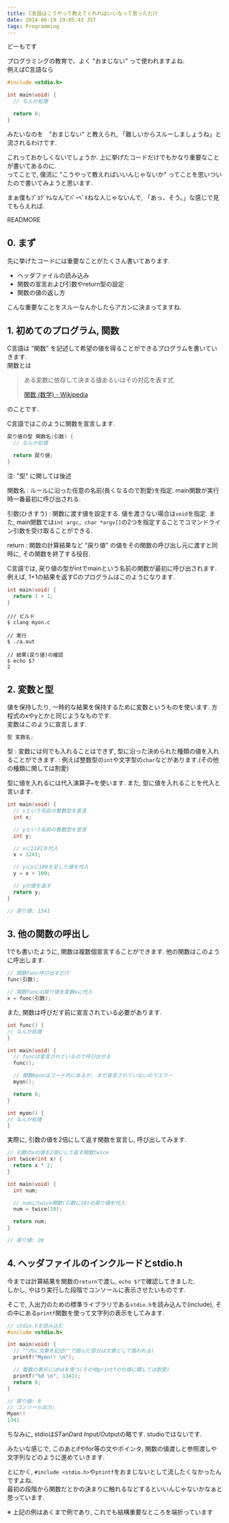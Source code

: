 ```yaml
---
title: C言語はこうやって教えてくれればいいなって思っただけ
date: 2014-06-19 19:05:43 JST
tags: Programming
---
```

どーもです

プログラミングの教育で、よく "おまじない" って使われますよね.  
例えばC言語なら

```c
#include <stdio.h>

int main(void) {
  // なんか処理

  return 0;
}
```

みたいなのを　"おまじない" と教えられ, 「難しいからスルーしましょうね」と流されるわけです.

これっておかしくないでしょうか. 上に挙げたコードだけでもかなり重要なことが書いてあるのに.  
ってことで, 僕流に "こうやって教えればいいんじゃないか" ってことを思いついたので書いてみようと思います.

まぁ僕もﾌﾟﾖｸﾞﾔﾑなんてﾊﾟｰﾍﾟｷねな人じゃないんで, 「あっ、そう。」な感じで見てもらえれば.

READMORE

## 0. まず

先に挙げたコードには重要なことがたくさん書いてあります.

* ヘッダファイルの読み込み
* 関数の宣言および引数やreturn型の設定
* 関数の値の返し方

こんな重要なことをスルーなんかしたらアカンに決まってますね.

## 1. 初めてのプログラム, 関数

C言語は "関数" を記述して希望の値を得ることができるプログラムを書いていきます.  
関数とは

> ある変数に依存して決まる値あるいはその対応を表す式
> 
> [関数 (数学) - Wikipedia](http://ja.wikipedia.org/wiki/%E9%96%A2%E6%95%B0_(%E6%95%B0%E5%AD%A6) "関数 (数学) - Wikipedia")

のことです.

C言語ではこのように関数を宣言します.

```c
戻り値の型 関数名(引数) {
  // なんか処理

  return 戻り値;
}
```

注: "型" に関しては後述

関数名
:   ルールに沿った任意の名前(長くなるので割愛)を指定. main関数が実行時一番最初に呼び出される.

引数(ひきすう)
:   関数に渡す値を設定する. 値を渡さない場合は`void`を指定. また, main関数では`int argc, char *argv[]`の2つを指定することでコマンドライン引数を受け取ることができる.

return
:   関数の計算結果など "戻り値" の値をその関数の呼び出し元に渡すと同時に, その関数を終了する役目.

C言語では, 戻り値の型がintでmainという名前の関数が最初に呼び出されます. 例えば, 1+1の結果を返すCのプログラムはこのようになります.

```c
int main(void) {
  return 1 + 1;
}
```

    /// ビルド
    $ clang myon.c
    
    // 実行
    $ ./a.out
    
    // 結果(戻り値)の確認
    $ echo $?
    2

## 2. 変数と型

値を保持したり, 一時的な結果を保持するために変数というものを使います. 方程式のxやyとかと同じようなものです.  
変数はこのように宣言します.

```c
型 変数名;
```

型
:   変数には何でも入れることはできず, 型に沿った決められた種類の値を入れることができます.
:   例えば整数型の`int`や文字型の`char`などがあります.(その他の種類に関しては割愛)

型に値を入れるには代入演算子`=`を使います. また, 型に値を入れることを代入と言います.

```c
int main(void) {
  // xという名前の整数型を宣言
  int x;

  // yという名前の整数型を宣言
  int y;

  // xに1241を代入
  x = 1241;

  // yにxに100を足した値を代入
  y = x + 100;

  // yの値を返す
  return y;
}

// 戻り値: 1341
```

## 3. 他の関数の呼出し

1でも書いたように, 関数は複数個宣言することができます. 他の関数はこのように呼出します.

```c
// 関数func呼び出すだけ
func(引数);

// 関数funcの戻り値を変数xに代入
x = func(引数);
```

また, 関数は呼びだす前に宣言されている必要があります.

```c
int func() {
// なんか処理
}

int main(void) {
  // funcは宣言されているので呼び出せる
  func();

  // 関数myonはコード内にあるが, まだ宣言されていないのでエラー
  myon();

  return 0;
}

int myon() {
// なんか処理
}
```

実際に, 引数の値を2倍にして返す関数を宣言し, 呼び出してみます.

```c
// 引数のxの値を2倍にして返す関数twice
int twice(int x) {
  return x * 2;
}

int main(void) {
  int num;

  // numにtwice関数(引数に10)の戻り値を代入
  num = twice(10);

  return num;
}

// 戻り値: 20
```

## 4. ヘッダファイルのインクルードとstdio.h

今までは計算結果を関数の`return`で渡し, `echo $?`で確認してきました.  
しかし, やはり実行した段階でコンソールに表示させたいものです.

そこで, 入出力のための標準ライブラリである`stdio.h`を読み込んで(include), その中にある`printf`関数を使って文字列の表示をしてみます.

```c
// stdio.hを読み込む
#include <stdio.h>

int main(void) {
  // ""内に文章を記述("で囲んだ部分は文章として扱われる)
  printf("Myon!! \n");

  // 整数の表示には%dを使う(その他printfの仕様に関しては割愛)
  printf("%d \n", 1341);
  return 0;
}

// 戻り値: 0
// コンソール出力:
Myon!!
1341
```

ちなみに, stdioは*ST*an*D*ard *I*nput/*O*utputの略です. studioではないです.

みたいな感じで, このあとifやfor等の文やポインタ, 関数の値渡しと参照渡しや文字列などのように進めていきます.

とにかく, `#include <stdio.h>`や`ptintf`をおまじないとして流したくなかったんですよね.  
最初の段階から関数だとかの決まりに触れるなどするといいんじゃないかなぁと思っています.

※ 上記の例はあくまで例であり, これでも結構重要なところを端折っています
